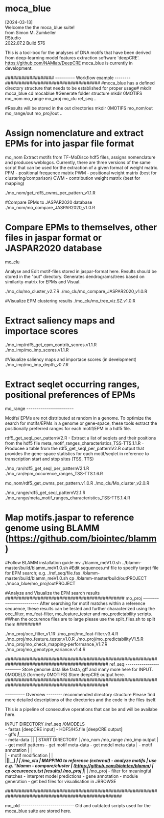 # moca_blue
[2024-03-13]  
Welcome the the moca_blue suite!  
from Simon M. Zumkeller  
RStudio  
2022.07.2 Build 576

This is a tool-box for the analyses of DNA motifs
that have been derived from deep-learning model features extraction software 'deepCRE'.
https://github.com/NAMlab/DeepCRE
moca_blue is currently in development.

################## ---------- Workflow example -------- ###################################
#moca_blue has a defined directory structure that needs to be established for proper usage#
mkdir moca_blue
cd mocablue
#Generate folder structure
mkdir 0MOTIFS mo_nom mo_range mo_proj mo_clu ref_seq ..

#Results will be stored in the out directories 
mkdir 0MOTIFS mo_nom/out mo_range/out mo_proj/out ..

# Assign nomenclature and extract EPMs for into jaspar file format     ######################
mo_nom
Extract motifs from TF-MoDisco hdf5 files, assigns nomenclature and produces weblogos.
Currently, there are three versions of the same script that can be used for the extraction of a given format of weight matrix.
PFM - positional frequence matrix
PWM - positional weight matrix (best for clustering/comparison)
CWM - contribution weight matrix (best for mapping)

./mo_nom/get_rdf5_cwms_per_pattern_v1.1.R

#Compare EPMs to JASPAR2020 database
./mo_nom/mo_compare_JASPAR2020_v1.0.R

# Compare EPMs to themselves, other files in jaspar format or JASPAR2020 database        ####
mo_clu 

Analyse and Edit motif-files stored in jaspar-format here. Results should be stored in the "out" directory.
Generates dendrograms/trees based on similarity-matrix for EPMs and Visual.

./mo_clu/mo_cluster_v2.7.R
./mo_clu/mo_compare_JASPAR2020_v1.0.R

#Visualize EPM clustering results
./mo_clu/mo_tree_viz.SZ.v1.0.R

# Extract saliency maps and importace scores      ###########################################
./mo_imp/rdf5_get_epm_contrib_scores.v1.1.R
./mo_imp/mo_imp_scores.v1.1.R

#Visualize saliency maps and importace scores (in development)
./mo_imp/mo_imp_depth_v0.7.R

# Extract seqlet occurring ranges, positional preferences of EPMs        ####################
mo_range ------------------------

Motifs/ EPMs are not distributed at random in a genome.
To optimize the search for motifs/EPMs in a genome or gene-space, these tools
extract the positionally preferred ranges for each motif/EPM in a hdf5 file.

rdf5_get_seql_per_patternV2.R - Extract a list of seqlets and their positions from the hdf5 file
meta_motif_ranges_characteristics_TSS-TTS.1.1.R - Producee a table from the rdf5_get_seql_per_patternV2.R output
  that provides the gene-space statistics for each motif/seqlet in reference to transcription start and stop sites (TSS, TTS)
  
./mo_ran/rdf5_get_seql_per_patternV2.1.R
./mo_ran/epm_occurence_ranges_TSS-TTS.1.6.R

mo_nom/rdf5_get_cwms_per_pattern.v1.0.R
./mo_clu/Mo_cluster_v2.0.R

./mo_range/rdf5_get_seql_patternV2.1.R
./mo_range/meta_motif_ranges_characteristics_TSS-TTS.1.4.R

# Map motifs.jaspar to reference genome using BLAMM (https://github.com/biointec/blamm) #####
#Follow BLAMM installation guide 
mv ./blamm_meV1.0.sh ../blamm-master/build/blamm_meV1.0.sh
#Edit sequences.mf file to specify target file for EPM search; e.g. ./ref_seq/file.fas
./blamm-master/build/blamm_meV1.0.sh
cp ./blamm-master/build/outPROJECT ./moca_blue/mo_proj/outPROJECT

#Analyze and Visualize the EPM search results   ############################################
mo_proj -------------------------
After searching for motif matches within a reference sequence, these results can be tested and further characterized using the occ_filter, mo_feat-filter, mo_feature_tester and mo_predictability scripts.
#When the occurence files are to large please use the split_files.sh to split them #########

./mo_proj/occ_filter_v1.1R
./mo_proj/mo_feat-filter.v3.4.R
./mo_proj/mo_feature_tester.v1.0.R
./mo_proj/mo_predictabilityV1.5.R
./mo_proj/mo_check_mapping-performance_V1.7.R
./mo_proj/mo_genotype_variance.v1.4.R

##############################################################################################
ref_seq -------------------------
Store genome data like fasta, gff and many more here for INPUT. 
0MODELS (formerly 0MOTIFS)
Store deepCRE output here. 
##############################################################################################



---------- Overview --------
recommended directory structure
Please find more detailed descriptions
of the directories and the code in the files itself.

This is a pipeline of consecutive operations that can be and will be availabe here.

INPUT DIRECTORY    /ref_seq                 /0MODELS                              
                 - fastas [deepCRE input]   - HDF5/H5.file [deepCRE output]       
                 - gffs           _____________|________________________________                     
                 - meta-data      |                      |                     |
START DIRECTORY      |        /mo_nom                   /mo_range              /mo_imp
output               |      - get motif patterns      - get motif meta-data   - get model meta data
                     |      - motif annotation           |                     |  
                     |      - motif modification         |                     |   
                     |____________|______________________|_____________________|
                                  |                      |
                              /mo_clu                    |        MAPPING to reference (external)
                            - analyze motifs             |        use e.g. "blamm
                            - compare/cluster            |        (https://github.com/biointec/blamm)
                                                         |        cp occurences.txt [results] /mo_proj
                                                         |_________|
                                                              |
                                                             /mo_proj
                                                            - filter for meaningful matches
                                                            - interpret model predictions
                                                            - gene annotation
                                                            - module generation
                                                            - get bed files for visualisation in JBROWSE








###################################################################################################

mo_old ---------------------------
Old and outdated scripts used for the moca_blue suite are stored here.






